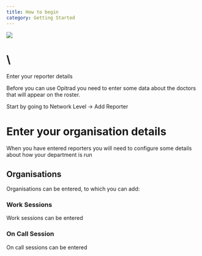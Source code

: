 ```yaml
---
title: How to begin
category: Getting Started
---
```

![](/assets/images/uploads/dall·e-2023-01-03-12.02.36-blue-hexagon-not-being-able-to-cope.png)

# \
Enter your reporter details

Before you can use Opitrad you need to enter some data about the doctors that will appear on the roster.

Start by going to Network Level -> Add Reporter

# Enter your organisation details

When you have entered reporters you will need to configure some details about how your department is run

## Organisations

Organisations can be entered, to which you can add:

### Work Sessions

Work sessions can be entered

### On Call Session

On call sessions can be entered